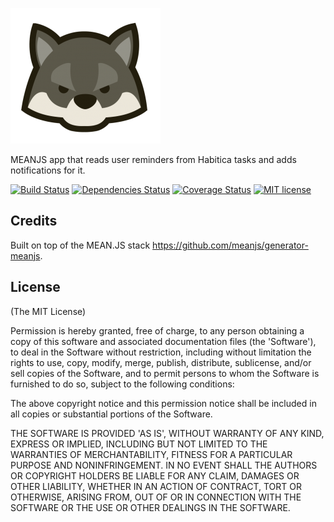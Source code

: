 [![habiticaremembers Logo](https://github.com/nickrfer/habiticaremembers/blob/master/modules/core/client/img/brand/logo.png)](https://habiticaremembers.herokuapp.com)

MEANJS app that reads user reminders from Habitica tasks and adds notifications for it. 

[![Build Status](https://travis-ci.org/nickrfer/habiticaremembers.svg?branch=master)](https://travis-ci.org/nickrfer/habiticaremembers)
[![Dependencies Status](https://david-dm.org/nickrfer/habiticaremembers.svg)](https://david-dm.org/nickrfer/habiticaremembers)
[![Coverage Status](https://coveralls.io/repos/nickrfer/habiticaremembers/badge.svg?branch=master&service=github)](https://coveralls.io/github/nickrfer/habiticaremembers?branch=master)
[![MIT license](http://img.shields.io/badge/license-MIT-brightgreen.svg)](http://opensource.org/licenses/MIT)


## Credits
Built on top of the MEAN.JS stack https://github.com/meanjs/generator-meanjs.

## License
(The MIT License)

Permission is hereby granted, free of charge, to any person obtaining
a copy of this software and associated documentation files (the
'Software'), to deal in the Software without restriction, including
without limitation the rights to use, copy, modify, merge, publish,
distribute, sublicense, and/or sell copies of the Software, and to
permit persons to whom the Software is furnished to do so, subject to
the following conditions:

The above copyright notice and this permission notice shall be
included in all copies or substantial portions of the Software.

THE SOFTWARE IS PROVIDED 'AS IS', WITHOUT WARRANTY OF ANY KIND,
EXPRESS OR IMPLIED, INCLUDING BUT NOT LIMITED TO THE WARRANTIES OF
MERCHANTABILITY, FITNESS FOR A PARTICULAR PURPOSE AND NONINFRINGEMENT.
IN NO EVENT SHALL THE AUTHORS OR COPYRIGHT HOLDERS BE LIABLE FOR ANY
CLAIM, DAMAGES OR OTHER LIABILITY, WHETHER IN AN ACTION OF CONTRACT,
TORT OR OTHERWISE, ARISING FROM, OUT OF OR IN CONNECTION WITH THE
SOFTWARE OR THE USE OR OTHER DEALINGS IN THE SOFTWARE.
